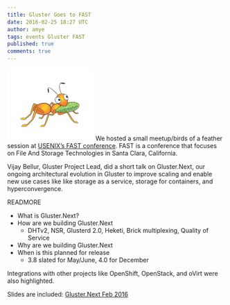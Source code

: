 ```yaml
---
title: Gluster Goes to FAST
date: 2016-02-25 18:27 UTC
author: amye
tags: events Gluster FAST
published: true
comments: true
---
```

![Gluster logo](/images/blog/gluster-ant.png) We hosted a small meetup/birds of a feather session at [USENIX’s FAST conference](http://usenix.org/conference/fast16/technical-sessions). FAST is a conference that focuses on File And Storage Technologies in Santa Clara, California.

Vijay Bellur, Gluster Project Lead, did a short talk on Gluster.Next, our ongoing architectural evolution in Gluster to improve scaling and enable new use cases like like storage as a service, storage for containers, and hyperconvergence.

READMORE

* What is Gluster.Next?
* How are we building Gluster.Next
  * DHTv2, NSR, Glusterd 2.0, Heketi, Brick multiplexing, Quality of Service
* Why are we building Gluster.Next
* When is this planned for release
  * 3.8 slated for May/June, 4.0 for December

Integrations with other projects like OpenShift, OpenStack, and oVirt were also highlighted.

Slides are included: [Gluster.Next Feb 2016](http://blog.gluster.org/wp-content/uploads/2016/02/Gluster.Next-Feb-2016.pdf)
